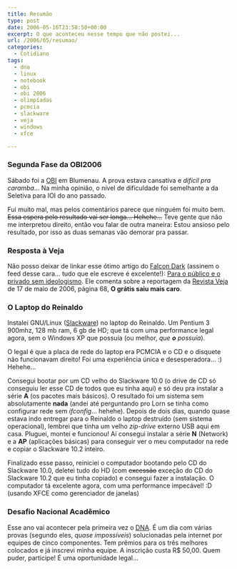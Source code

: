 ```yaml
---
title: Resumão
type: post
date: 2006-05-16T23:58:50+00:00
excerpt: O que aconteceu nesse tempo que não postei...
url: /2006/05/resumao/
categories:
  - Cotidiano
tags:
  - dna
  - linux
  - notebook
  - obi
  - obi 2006
  - olimpíadas
  - pcmcia
  - slackware
  - veja
  - windows
  - xfce

---
```

### Segunda Fase da OBI2006

Sábado foi a [OBI][1] em Blumenau. A prova estava cansativa e _difícil pra caramba_… Na minha opinião, o nível de dificuldade foi semelhante a da Seletiva para IOI do ano passado.

Fui muito mal, mas pelos comentários parece que ninguém foi muito bem. <del>Essa espera pelo resultado vai ser longa… Hehehe…</del> Teve gente que não me interpretou direito, então vou falar de outra maneira: Estou ansioso pelo resultado, por isso as duas semanas vão demorar pra passar.

### Resposta à Veja

Não posso deixar de linkar esse ótimo artigo do [Falcon Dark][2] (assinem o feed desse cara… tudo que ele escreve é excelente!): [Para o público e o privado sem ideologismo][3]. Ele comenta sobre a reportagem da [Revista Veja][4] de 17 de maio de 2006, página 68, **O grátis saiu mais caro**.

### O Laptop do Reinaldo

Instalei GNU/Linux ([Slackware][5]) no laptop do Reinaldo. Um Pentium 3 900mhz, 128 mb ram, 6 gb de HD; que tá com uma performance legal agora, sem o Windows XP que possuía (ou melhor, _que **o** possuía_).

O legal é que a placa de rede do laptop era PCMCIA e o CD e o disquete não funcionavam direito! Foi uma experiência única e desesperadora… :) Hehehe…

Consegui bootar por um CD velho do Slackware 10.0 (o drive de CD só conseguiu ler esse CD de todos que eu tinha aqui) e só deu pra instalar a série **A** (os pacotes mais básicos). O resultado foi um sistema sem absolutamente **nada** (andei até perguntando pro Lorn se tinha como configurar rede sem _ifconfig_… hehehe). Depois de dois dias, quando quase estava indo entregar para o Reinaldo o laptop destruído (sem sistema operacional), lembrei que tinha um velho _zip-drive_ externo USB aqui em casa. Pluguei, montei e funcionou! Aí consegui instalar a série **N** (Network) e a **AP** (aplicações básicas) para conseguir ver o meu computador na rede e copiar o Slackware 10.2 inteiro.

Finalizado esse passo, reiniciei o computador bootando pelo CD do Slackware 10.0, deletei tudo do HD (com <del>excessão</del> <add>exceção</add> do CD do Slackware 10.2 que eu tinha copiado) e consegui fazer a instalação. O computador tá excelente agora, com uma performance impecável! :D (usando XFCE como gerenciador de janelas)

### Desafio Nacional Acadêmico

Esse ano vai acontecer pela primeira vez o [DNA][6]. É um dia com várias provas (segundo eles, _quase impossíveis_) solucionadas pela internet por equipes de cinco componentes. Tem prêmios para os três melhores colocados e já inscrevi minha equipe. A inscrição custa R$ 50,00. Quem puder, participe! É uma oportunidade legal…

 [1]: http://olimpiada.ic.unicamp.br
 [2]: http://falcon-dark.blogspot.com
 [3]: http://falcon-dark.blogspot.com/2006/05/para-o-pblico-e-o-privado-sem.html
 [4]: http://vejaonline.abril.com.br
 [5]: http://www.slackware.com
 [6]: http://www.dna2006.org/ "Desafio Nacional Acadêmico"

